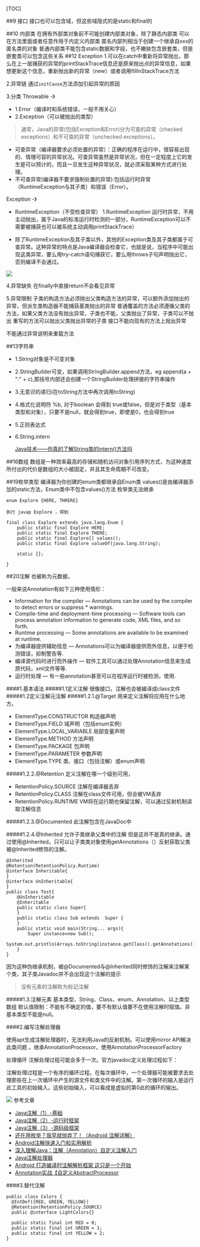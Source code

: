 [TOC]

##9 接口
接口也可以包含域，但这些域隐式的是static和final的

##10 内部类
在拥有外部类对象前不可能创建内部类对象，除了静态内部类
可以在方法里面或者任意作用于内定义内部类
匿名内部列相当于创建一个继承自xxx的匿名类的对象
普通内部类不能包含static数据和字段，也不嫩肤包含嵌套类，但是嵌套类可以包含这些关系
##12 Exception
1.可以在catch中重新将异常抛出，那么在上一层捕获的异常的printStackTrace信息还是原来抛出点的异常信息，如果想更新这个信息，重新抛出新的异常（new）或者调用fillInStackTrace方法

2.异常链
通过`initCause`方法添加引起异常的原因

3.分类
 Throwable -》
 
  - 1.Error（编译时和系统错误，一般不用关心）  
  - 2.Exception（可以被抛出的类型）
 
 >通常，Java的异常(包括Exception和Error)分为可查的异常（checked exceptions）和不可查的异常（unchecked exceptions）。
  
   - 可查异常（编译器要求必须处置的异常）：正确的程序在运行中，很容易出现的、情理可容的异常状况。可查异常虽然是异常状况，但在一定程度上它的发生是可以预计的，而且一旦发生这种异常状况，就必须采取某种方式进行处理。
   - 不可查异常(编译器不要求强制处置的异常):包括运行时异常（RuntimeException与其子类）和错误（Error）。
 
 Exception -》 
 
 - RuntimeException（不受检查异常）
  1.RuntimeException 运行时异常，不用主动抛出，属于Java的标准运行时检测的一部分，RuntimeException可以不需要被捕获也可以被系统主动调用printStackTrace）
  
 - 除了RuntimeException及其子类以外，其他的Exception类及其子类都属于可查异常。这种异常的特点是Java编译器会检查它，也就是说，当程序中可能出现这类异常，要么用try-catch语句捕获它，要么用throws子句声明抛出它，否则编译不会通过。
   


  ![](https://github.com/sparkfengbo/AndroidNotes/blob/master/PictureRes/JavaBCXS/Exception.jpg?raw=true)
  
  
      

  
4.异常缺失
  在finally中直接return不会看见异常
  
5.异常限制
子类的构造方法必须抛出父类构造方法的异常，可以额外添加抛出的异常，但派生类构造器不能捕获基类抛出的异常
普通覆盖的方法必须遵循父类的方法，如果父类方法没有抛出异常，子类也不能，父类抛出了异常，子类可以不抛出
重写的方法可以抛出父类抛出异常的子类
接口不能向现有的方法上抛出异常
 
 不能通过异常说明来重载方法

##13字符串

- 1.String对象是不可变对象
- 2.StringBuilder可变，如果调用StringBuilder.append方法，eg append(a + ":" + c),那括号内部还会创建一个StringBuilder处理拼接的字符串操作
- 3.无意识的递归(在toString方法中再次调用toString)
- 4.格式化说明符
%b, 对于boolean 会得到 true或false，但是对于类型（基本类型和对象），只要不是null，就会得到true，即使是0，也会得到true
- 5.正则表达式
- 6.String.intern 
  
  [Java技术——你真的了解String类的intern()方法吗](http://blog.csdn.net/seu_calvin/article/details/52291082)

##16数组
数组是一种效率最高的存储和随机访问对象引用序列方式，为这种速度所付出的代价是数组的大小被固定，并且其生命周期不可改变。


##19枚举类型
编译器为你创建的enum类都继承自Enum类
values()是由编译器添加的static方法，Enum类中不包含values()方法
枚举类无法继承

```
enum Explore {HERE, THRERE}

执行 javap Explore ，得到

final class Explore extends java.lang.Enum {
	public static final Explore HERE;
	public static final Explore THERE;
	public static final Explore[] values();
	public static final Explore valueOf(java.lang.String);
	
	static {};

}

```

##20注解
也被称为元数据，

一般来说Annotation有如下三种使用情形：

- Information for the compiler — Annotations can be used by the compiler to detect errors or suppress * warnings.
- Compile-time and deployment-time processing — Software tools can process annotation information to generate code, XML files, and so forth.
- Runtime processing — Some annotations are available to be examined at runtime.
- 为编译器提供辅助信息 — Annotations可以为编译器提供而外信息，以便于检测错误，抑制警告等.
- 编译源代码时进行而外操作 — 软件工具可以通过处理Annotation信息来生成原代码，xml文件等等.
- 运行时处理 — 有一些annotation甚至可以在程序运行时被检测，使用.


####1.基本语法
#####1.1定义注解
很像接口，注解也会被编译成class文件
#####1.2定义注解元注解
#####1.2.1.@Target
 用来定义注解将应用在什么地方。
 
 - ElementType.CONSTRUCTOR 构造器声明
 - ElementType.FIELD 域声明（包括enum实例）
 - ElementType.LOCAL_VARIABLE 局部变量声明
 - ElementType.METHOD 方法声明
 - ElementType.PACKAGE 包声明
 - ElementType.PARAMETER 参数声明
 - ElementType.TYPE 类、接口（包括注解）或enum声明
 
 
#####1.2.2.@Retention
定义注解在哪一个级别可用，

- RetentionPolicy.SOURCE 注解在编译器丢弃
- RetentionPolicy.CLASS 注解在class文件可用，但会被VM丢弃
- RetentionPolicy.RUNTIME VM将在运行期也保留注解，可以通过反射机制读取注解信息

#####1.2.3.@Documented
此注解包含在JavaDoc中

#####1.2.4.@Inherited
允许子类继承父类中的注解
但是这并不是真的继承。通过使用@Inherited，只可以让子类类对象使用getAnnotations（）反射获取父类被@Inherited修饰的注解。

```
@Inherited
@Retention(RetentionPolicy.Runtime)
@interface Inheritable{
}
@interface UnInheritable{
}
public class Test{
    @UnInheritable
    @Inheritable
    public static class Super{
    }
    public static class Sub extends  Super {
    }
    public static void main(String... args){
        Super instance=new Sub();
        System.out.println(Arrays.toString(instance.getClass().getAnnotations()));
    }
}
```
因为这种伪继承机制，被@Documented与@Inherited同时修饰的注解来注解某个类，其子类Javadoc并不会出现这个注解的提示

>没有元素的注解称为标记注解

#####1.3.注解元素
基本类型、String、Class、enum、Annotation、以上类型数组
默认值限制：不能有不确定的值，要不有默认值要不在使用注解时赋值。非基本类型不能是null。

####2.编写注解处理器

使用apt生成注解处理器时，无法利用Java的反射机制。可以使用mirror API解决此类问题
。继承AnnotationProcessor，使用AnnotationProcessorFactory

处理循环
注解处理过程可能会多于一次。官方javadoc定义处理过程如下：

注解处理过程是一个有序的循环过程。在每次循环中，一个处理器可能被要求去处理那些在上一次循环中产生的源文件和类文件中的注解。第一次循环的输入是运行此工具的初始输入。这些初始输入，可以看成是虚拟的第0此的循环的输出。

![](/Users/leegend/Desktop/annotation3.png)
参考文章

- [Java注解（1）-基础](http://blog.csdn.net/duo2005duo/article/details/50505884)
- [Java注解（2）-运行时框架](http://blog.csdn.net/duo2005duo/article/details/50511476)
- [Java注解（3）-源码级框架](http://blog.csdn.net/duo2005duo/article/details/50541281)
- [还在用枚举？我早就抛弃了！（Android 注解详解）](http://www.jianshu.com/p/1fb27f46622c)
- [Android注解快速入门和实用解析](http://www.jianshu.com/p/9ca78aa4ab4d)
- [深入理解Java：注解（Annotation）自定义注解入门](http://www.cnblogs.com/peida/archive/2013/04/24/3036689.html)
- [Java注解处理器](https://race604.com/annotation-processing/)
- [ Android 打造编译时注解解析框架 这只是一个开始](http://blog.csdn.net/lmj623565791/article/details/43452969#reply)
- [Annotation实战【自定义AbstractProcessor](http://www.cnblogs.com/avenwu/p/4173899.html)

####3.替代注解

```
public class Colors {
  @IntDef({RED, GREEN, YELLOW})
  @Retention(RetentionPolicy.SOURCE)
  public @interface LightColors{}

  public static final int RED = 0;
  public static final int GREEN = 1;
  public static final int YELLOW = 2;
}

```

##

























